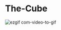 # The-Cube
![ezgif com-video-to-gif](https://github.com/Galaxy-Man/The-Cube/blob/main/mpu6050Cube.gif)

 

